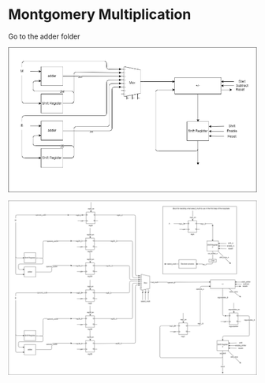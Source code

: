 # Montgomery Multiplication

Go to the adder folder

![montgomery](montgomery.png)

![montgomery with more details of the verilog code](montgomery_details.png)